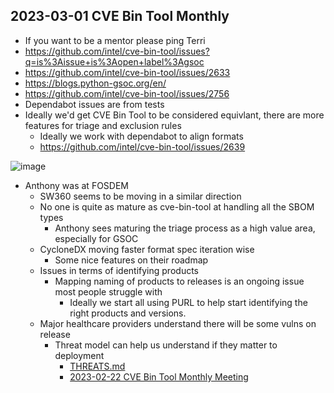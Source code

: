 ## 2023-03-01 CVE Bin Tool Monthly

- If you want to be a mentor please ping Terri
- https://github.com/intel/cve-bin-tool/issues?q=is%3Aissue+is%3Aopen+label%3Agsoc
- https://github.com/intel/cve-bin-tool/issues/2633
- https://blogs.python-gsoc.org/en/
- https://github.com/intel/cve-bin-tool/issues/2756
- Dependabot issues are from tests
- Ideally we'd get CVE Bin Tool to be considered equivlant, there are more features for triage and exclusion rules
  - Ideally we work with dependabot to align formats
  - https://github.com/intel/cve-bin-tool/issues/2639

![image](https://user-images.githubusercontent.com/5950433/222214226-0091a5f9-4d10-4882-bbcf-6068503f23bc.png)

- Anthony was at FOSDEM
  - SW360 seems to be moving in a similar direction
  - No one is quite as mature as cve-bin-tool at handling all the SBOM types
    - Anthony sees maturing the triage process as a high value area, especially for GSOC
  - CycloneDX moving faster format spec iteration wise
    - Some nice features on their roadmap
  - Issues in terms of identifying products
    - Mapping naming of products to releases is an ongoing issue most people struggle with
      - Ideally we start all using PURL to help start identifying the right products and versions.
  - Major healthcare providers understand there will be some vulns on release
    - Threat model can help us understand if they matter to deployment
      - [THREATS.md](https://github.com/johnlwhiteman/living-threat-models)
      - [2023-02-22 CVE Bin Tool Monthly Meeting](https://github.com/intel/dffml/discussions/1406?sort=new#discussioncomment-5079592)